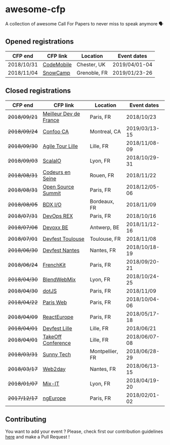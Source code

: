 # awesome-cfp
A collection of awesome Call For Papers to never miss to speak anymore 🗣

## Opened registrations

| CFP end    | CFP link                                                   | Location     | Event dates   |
| ---------- | ---------------------------------------------------------- | ------------ | ------------- |
| 2018/10/31 | [CodeMobile](http://www.codemobile.co.uk/call-for-speakers/)| Chester, UK | 2019/04/01-04 |
| 2018/11/04 | [SnowCamp](https://www.papercall.io/snowcamp-2019)         | Grenoble, FR | 2019/01/23-26 |

## Closed registrations

| CFP end        | CFP link                                                                      | Location        | Event dates   |
| -------------- | ----------------------------------------------------------------------------- | --------------- | ------------- |
| ~~2018/09/21~~ | [Meilleur Dev de France](https://www.papercall.io/mdf2018) | Paris, FR    | 2018/10/23    |
| ~~2018/09/24~~ | [Confoo CA](https://confoo.ca/fr/yul2019/call-for-papers)  | Montreal, CA | 2019/03/13-15 |
| ~~2018/09/30~~ | [Agile Tour Lille](http://2018.agiletour-lille.org/cfp/)   | Lille, FR    | 2018/11/08-09 |
| ~~2018/09/03~~ | [ScalaIO](https://cfp.scala.io/)                                              | Lyon, FR        | 2018/10/29-31 |
| ~~2018/08/31~~ | [Codeurs en Seine](https://codeursenseine.cfp.io/)                            | Rouen, FR       | 2018/11/22    |
| ~~2018/08/31~~ | [Open Source Summit](http://cfp.opensourcesummit.paris/)                      | Paris, FR       | 2018/12/05-06 |
| ~~2018/08/05~~ | [BDX I/O](https://cfp.bdx.io/)                                                | Bordeaux, FR    | 2018/11/09    |
| ~~2018/07/31~~ | [DevOps REX](https://www.devopsrex.fr/proposer-un-talk/)                      | Paris, FR       | 2018/10/16    |
| ~~2018/07/06~~ | [Devoxx BE](https://dvbe18.confinabox.com/)                                   | Antwerp, BE     | 2018/11/12-16 |
| ~~2018/07/01~~ | [Devfest Toulouse](https://devfest-toulouse.cfp.io/)                          | Toulouse, FR    | 2018/11/08    |
| ~~2018/06/30~~ | [Devfest Nantes](https://cfp.gdgnantes.com/public/event/inzOQDR94h4bAaOVd7Db) | Nantes, FR      | 2018/10/18-19 |
| ~~2018/06/24~~ | [FrenchKit](https://www.papercall.io/frenchkit-2018)                          | Paris, FR       | 2018/09/20-21 |
| ~~2018/04/30~~ | [BlendWebMix](https://blendwebmix.workable.com/)                              | Lyon, FR        | 2018/10/24-25 |
| ~~2018/04/30~~ | [dotJS](https://eventil.com/events/dotjs-2018)                                | Paris, FR       | 2018/11/09    |
| ~~2018/04/22~~ | [Paris Web](https://appel-orateurs.paris-web.fr/)                             | Paris, FR       | 2018/10/04-06 |
| ~~2018/04/09~~ | [ReactEurope](https://checkout.eventlama.com/#/events/reacteurope-2018/cfp)   | Paris, FR       | 2018/05/17-18 |
| ~~2018/04/01~~ | [Devfest Lille](https://devfestlille.cfp.io/)                                 | Lille, FR       | 2018/06/21    |
| ~~2018/04/01~~ | [TakeOff Conference](https://www.takeoffconf.io/)                             | Lille, FR       | 2018/06/07-08 |
| ~~2018/03/31~~ | [Sunny Tech](https://sunnytech.cfp.io/)                                       | Montpellier, FR | 2018/06/28-29 |
| ~~2018/03/17~~ | [Web2day](https://web2day.cfp.io/)                                            | Nantes, FR      | 2018/06/13-15 |
| ~~2018/01/07~~ | [Mix-IT](https://mix-it.cfp.io/)                                              | Lyon, FR        | 2018/04/19-20 |
| ~~2017/12/17~~ | [ngEurope](https://checkout.eventlama.com/#/events/PHD3/cfp)                  | Paris, FR       | 2018/02/01-02 |

## Contributing

You want to add your event ? Please, check first our contribution guidelines [here](CONTRIBUTING.md) and make a Pull Request !
